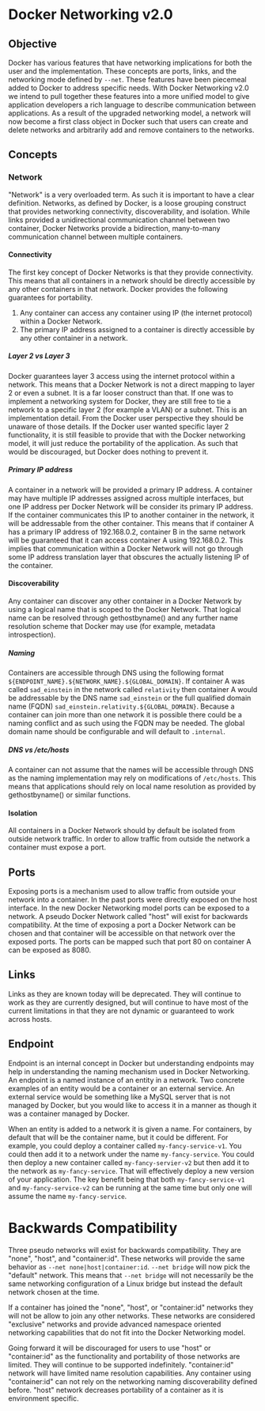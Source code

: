 # Docker Networking v2.0

## Objective

Docker has various features that have networking implications for both the user and the implementation.  These concepts are ports, links, and the networking mode defined by `--net`.  These features have been piecemeal added to Docker to address specific needs.  With Docker Networking v2.0 we intend to pull together these features into a more unified model to give application developers a rich language to describe communication between applications.  As a result of the upgraded networking model, a network will now become a first class object in Docker such that users can create and delete networks and arbitrarily add and remove containers to  the networks.

## Concepts

### Network

"Network" is a very overloaded term.  As such it is important to have a clear definition.  Networks, as defined by Docker, is a loose grouping construct that provides networking connectivity, discoverability, and isolation.  While links provided a unidirectional communication channel between two container, Docker Networks provide a bidirection, many-to-many communication channel between multiple containers.

#### Connectivity

The first key concept of Docker Networks is that they provide connectivity.  This means that all containers in a network should be directly accessible by any other containers in that network.  Docker provides the following guarantees for portability.

1. Any container can access any container using IP (the internet protocol) within a Docker Network.
2. The primary IP address assigned to a container is directly accessible by any other container in a network.

##### Layer 2 vs Layer 3

Docker guarantees layer 3 access using the internet protocol within a network.  This means that a Docker Network is not a direct mapping to layer 2 or even a subnet.  It is a far looser construct than that.  If one was to implement a networking system for Docker, they are still free to tie a network to a specific layer 2 (for example a VLAN) or a subnet.  This is an implementation detail.  From the Docker user perspective they should be unaware of those details.  If the Docker user wanted specific layer 2 functionality, it is still feasible to provide that with the Docker networking model, it will just reduce the portability of the application.  As such that would be discouraged, but Docker does nothing to prevent it.

##### Primary IP address

A container in a network will be provided a primary IP address.  A container may have multiple IP addresses assigned across multiple interfaces, but one IP address per Docker Network will be consider its primary IP address.  If the container communicates this IP to another container in the network, it will be addressable from the other container.  This means that if container A has a primary IP address of 192.168.0.2, container B in the same network will be guaranteed that it can access container A using 192.168.0.2.  This implies that communication within a Docker Network will not go through some IP address translation layer that obscures the actually listening IP of the container.

#### Discoverability

Any container can discover any other container in a Docker Network by using a logical name that is scoped to the Docker Network.  That logical name can be resolved through gethostbyname() and any further name resolution scheme that Docker may use (for example, metadata introspection).

##### Naming

Containers are accessible through DNS using the following format `${ENDPOINT_NAME}.${NETWORK_NAME}.${GLOBAL_DOMAIN}`.
If container A was called `sad_einstein` in the network called `relativity` then container A would be addressable by the DNS name `sad_einstein` or the full qualified domain name (FQDN) `sad_einstein.relativity.${GLOBAL_DOMAIN}`.  Because a container can join more than one network it is possible there could be a naming conflict and as such using the FQDN may be needed.  The global domain name should be configurable and will default to `.internal`.

##### DNS vs /etc/hosts

A container can not assume that the names will be accessible through DNS as the naming implementation may rely on modifications of `/etc/hosts`.  This means that applications should rely on local name resolution as provided by gethostbyname() or similar functions.

#### Isolation

All containers in a Docker Network should by default be isolated from outside network traffic.  In order to allow traffic from outside the network a container must expose a port.

## Ports

Exposing ports is a mechanism used to allow traffic from outside your network into a container.  In the past ports were directly exposed on the host interface.  In the new Docker Networking model ports can be exposed to a network.  A pseudo Docker Network called "host" will exist for backwards compatibility.  At the time of exposing a port a Docker Network can be chosen and that container will be accessible on that network over the exposed ports.  The ports can be mapped such that port 80 on container A can be exposed as 8080.

## Links

Links as they are known today will be deprecated.  They will continue to work as they are currently designed, but will continue to have most of the current limitations in that they are not dynamic or guaranteed to work across hosts.

## Endpoint

Endpoint is an internal concept in Docker but understanding endpoints may help in understanding the naming mechanism used in Docker Networking.  An endpoint is a named instance of an entity in a network.  Two concrete examples of an entity would be a container or an external service.  An external service would be something like a MySQL server that is not managed by Docker, but you would like to access it in a manner as though it was a container managed by Docker.

When an entity is added to a network it is given a name.  For containers, by default that will be the container name, but it could be different.  For example, you could deploy a container called `my-fancy-service-v1`.  You could then add it to a network under the name `my-fancy-service`.  You could then deploy a new container called `my-fancy-servier-v2` but then add it to the network as `my-fancy-service`.  That will effectively deploy a new version of your application.  The key benefit being that both `my-fancy-service-v1` and `my-fancy-service-v2` can be running at the same time but only one will assume the name `my-fancy-service`.

# Backwards Compatibility

Three pseudo networks will exist for backwards compatibility.  They are "none", "host", and "container:id".  These networks will provide the same behavior as `--net none|host|container:id`.  `--net bridge` will now pick the "default" network.  This means that `--net bridge` will not necessarily be the same networking configuration of a Linux bridge but instead the default network chosen at the time.

If a container has joined the "none", "host", or "container:id" networks they will not be allow to join any other networks.  These networks are considered "exclusive" networks and provide advanced namespace oriented networking capabilities that do not fit into the Docker Networking model.

Going forward it will be discouraged for users to use "host" or "container:id" as the functionality and portability of those networks are limited.  They will continue to be supported indefinitely. "container:id" network will have limited name resolution capabilities.  Any container using "container:id" can not rely on the networking naming discoverability defined before.  "host" network decreases portability of a container as it is environment specific.
